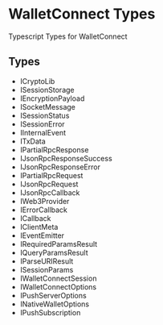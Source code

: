 # WalletConnect Types

Typescript Types for WalletConnect

## Types

- ICryptoLib
- ISessionStorage
- IEncryptionPayload
- ISocketMessage
- ISessionStatus
- ISessionError
- IInternalEvent
- ITxData
- IPartialRpcResponse
- IJsonRpcResponseSuccess
- IJsonRpcResponseError
- IPartialRpcRequest
- IJsonRpcRequest
- IJsonRpcCallback
- IWeb3Provider
- IErrorCallback
- ICallback
- IClientMeta
- IEventEmitter
- IRequiredParamsResult
- IQueryParamsResult
- IParseURIResult
- ISessionParams
- IWalletConnectSession
- IWalletConnectOptions
- IPushServerOptions
- INativeWalletOptions
- IPushSubscription
